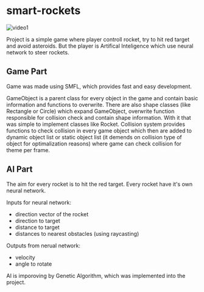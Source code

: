# smart-rockets

![video1](https://user-images.githubusercontent.com/42043913/118371511-38180500-b5ad-11eb-9ec1-a3ad8f239a34.gif)

Project is a simple game where player controll rocket, try to hit red target and avoid asteroids. But the player is Artifical Inteligence which use neural network to steer rockets.

## Game Part

Game was made using SMFL, which provides fast and easy development.  

GameObject is a parent class for every object in the game and contain basic information and functions to overwrite. There are also shape classes (like Rectangle or Circle) which expand GameObject, overwrite function responsible for collision check and contain shape information. With it that was simple to implement classes like Rocket. Collision system provides functions to check collision in every game object which then are added to dynamic object list or static object list (it demends on collision type of object for optimalization reasons) where game can check collision for theme per frame.

## AI Part

The aim for every rocket is to hit the red target. Every rocket have it's own neural network.

Inputs for neural network:
  - direction vector of the rocket
  - direction to target
  - distance to target
  - distances to nearest obstacles (using raycasting)

Outputs from nerual network:
  - velocity
  - angle to rotate

AI is imporoving by Genetic Algorithm, which was implemented into the project.
